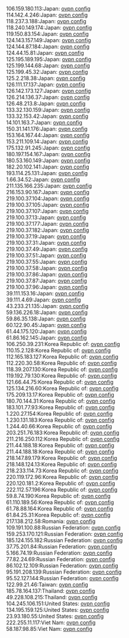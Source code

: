 106.159.180.113:Japan: [ovpn config](vpn/106_159_180_113.ovpn)  
114.142.4.246:Japan: [ovpn config](vpn/114_142_4_246.ovpn)  
118.237.3.188:Japan: [ovpn config](vpn/118_237_3_188.ovpn)  
118.240.149.174:Japan: [ovpn config](vpn/118_240_149_174.ovpn)  
119.150.83.154:Japan: [ovpn config](vpn/119_150_83_154.ovpn)  
124.143.157.149:Japan: [ovpn config](vpn/124_143_157_149.ovpn)  
124.144.87.184:Japan: [ovpn config](vpn/124_144_87_184.ovpn)  
124.44.15.81:Japan: [ovpn config](vpn/124_44_15_81.ovpn)  
125.195.189.195:Japan: [ovpn config](vpn/125_195_189_195.ovpn)  
125.199.144.68:Japan: [ovpn config](vpn/125_199_144_68.ovpn)  
125.199.45.32:Japan: [ovpn config](vpn/125_199_45_32.ovpn)  
125.2.218.38:Japan: [ovpn config](vpn/125_2_218_38.ovpn)  
126.111.17.137:Japan: [ovpn config](vpn/126_111_17_137.ovpn)  
126.142.173.127:Japan: [ovpn config](vpn/126_142_173_127.ovpn)  
126.214.136.37:Japan: [ovpn config](vpn/126_214_136_37.ovpn)  
126.48.213.8:Japan: [ovpn config](vpn/126_48_213_8.ovpn)  
133.32.130.159:Japan: [ovpn config](vpn/133_32_130_159.ovpn)  
133.32.153.42:Japan: [ovpn config](vpn/133_32_153_42.ovpn)  
14.101.163.7:Japan: [ovpn config](vpn/14_101_163_7.ovpn)  
150.31.141.176:Japan: [ovpn config](vpn/150_31_141_176.ovpn)  
153.164.167.44:Japan: [ovpn config](vpn/153_164_167_44.ovpn)  
153.211.109.14:Japan: [ovpn config](vpn/153_211_109_14.ovpn)  
175.132.91.245:Japan: [ovpn config](vpn/175_132_91_245.ovpn)  
180.197.154.167:Japan: [ovpn config](vpn/180_197_154_167.ovpn)  
180.53.160.149:Japan: [ovpn config](vpn/180_53_160_149.ovpn)  
182.20.102.141:Japan: [ovpn config](vpn/182_20_102_141.ovpn)  
193.114.25.131:Japan: [ovpn config](vpn/193_114_25_131.ovpn)  
1.66.34.52:Japan: [ovpn config](vpn/1_66_34_52.ovpn)  
211.135.166.235:Japan: [ovpn config](vpn/211_135_166_235.ovpn)  
216.153.90.167:Japan: [ovpn config](vpn/216_153_90_167.ovpn)  
219.100.37.104:Japan: [ovpn config](vpn/219_100_37_104.ovpn)  
219.100.37.105:Japan: [ovpn config](vpn/219_100_37_105.ovpn)  
219.100.37.107:Japan: [ovpn config](vpn/219_100_37_107.ovpn)  
219.100.37.13:Japan: [ovpn config](vpn/219_100_37_13.ovpn)  
219.100.37.177:Japan: [ovpn config](vpn/219_100_37_177.ovpn)  
219.100.37.182:Japan: [ovpn config](vpn/219_100_37_182.ovpn)  
219.100.37.19:Japan: [ovpn config](vpn/219_100_37_19.ovpn)  
219.100.37.31:Japan: [ovpn config](vpn/219_100_37_31.ovpn)  
219.100.37.49:Japan: [ovpn config](vpn/219_100_37_49.ovpn)  
219.100.37.51:Japan: [ovpn config](vpn/219_100_37_51.ovpn)  
219.100.37.55:Japan: [ovpn config](vpn/219_100_37_55.ovpn)  
219.100.37.58:Japan: [ovpn config](vpn/219_100_37_58.ovpn)  
219.100.37.86:Japan: [ovpn config](vpn/219_100_37_86.ovpn)  
219.100.37.87:Japan: [ovpn config](vpn/219_100_37_87.ovpn)  
219.100.37.96:Japan: [ovpn config](vpn/219_100_37_96.ovpn)  
39.111.153.16:Japan: [ovpn config](vpn/39_111_153_16.ovpn)  
39.111.4.69:Japan: [ovpn config](vpn/39_111_4_69.ovpn)  
43.233.21.135:Japan: [ovpn config](vpn/43_233_21_135.ovpn)  
59.136.226.18:Japan: [ovpn config](vpn/59_136_226_18.ovpn)  
59.86.35.138:Japan: [ovpn config](vpn/59_86_35_138.ovpn)  
60.122.90.45:Japan: [ovpn config](vpn/60_122_90_45.ovpn)  
61.44.175.120:Japan: [ovpn config](vpn/61_44_175_120.ovpn)  
61.86.162.145:Japan: [ovpn config](vpn/61_86_162_145.ovpn)  
106.250.39.231:Korea Republic of: [ovpn config](vpn/106_250_39_231.ovpn)  
110.15.2.128:Korea Republic of: [ovpn config](vpn/110_15_2_128.ovpn)  
112.165.183.127:Korea Republic of: [ovpn config](vpn/112_165_183_127.ovpn)  
112.220.30.58:Korea Republic of: [ovpn config](vpn/112_220_30_58.ovpn)  
118.39.207.130:Korea Republic of: [ovpn config](vpn/118_39_207_130.ovpn)  
119.192.79.130:Korea Republic of: [ovpn config](vpn/119_192_79_130.ovpn)  
121.66.44.75:Korea Republic of: [ovpn config](vpn/121_66_44_75.ovpn)  
125.134.216.60:Korea Republic of: [ovpn config](vpn/125_134_216_60.ovpn)  
175.209.13.17:Korea Republic of: [ovpn config](vpn/175_209_13_17.ovpn)  
180.70.144.31:Korea Republic of: [ovpn config](vpn/180_70_144_31.ovpn)  
183.101.77.93:Korea Republic of: [ovpn config](vpn/183_101_77_93.ovpn)  
1.220.27.154:Korea Republic of: [ovpn config](vpn/1_220_27_154.ovpn)  
1.230.131.183:Korea Republic of: [ovpn config](vpn/1_230_131_183.ovpn)  
1.244.40.66:Korea Republic of: [ovpn config](vpn/1_244_40_66.ovpn)  
203.251.76.183:Korea Republic of: [ovpn config](vpn/203_251_76_183.ovpn)  
211.216.250.112:Korea Republic of: [ovpn config](vpn/211_216_250_112.ovpn)  
211.44.188.18:Korea Republic of: [ovpn config](vpn/211_44_188_18.ovpn)  
211.44.188.18:Korea Republic of: [ovpn config](vpn/211_44_188_18.ovpn)  
218.147.89.179:Korea Republic of: [ovpn config](vpn/218_147_89_179.ovpn)  
218.148.124.13:Korea Republic of: [ovpn config](vpn/218_148_124_13.ovpn)  
218.233.114.73:Korea Republic of: [ovpn config](vpn/218_233_114_73.ovpn)  
220.119.172.96:Korea Republic of: [ovpn config](vpn/220_119_172_96.ovpn)  
220.120.181.2:Korea Republic of: [ovpn config](vpn/220_120_181_2.ovpn)  
222.112.57.196:Korea Republic of: [ovpn config](vpn/222_112_57_196.ovpn)  
59.8.74.190:Korea Republic of: [ovpn config](vpn/59_8_74_190.ovpn)  
61.110.189.56:Korea Republic of: [ovpn config](vpn/61_110_189_56.ovpn)  
61.78.88.164:Korea Republic of: [ovpn config](vpn/61_78_88_164.ovpn)  
61.84.25.31:Korea Republic of: [ovpn config](vpn/61_84_25_31.ovpn)  
217.138.212.58:Romania: [ovpn config](vpn/217_138_212_58.ovpn)  
109.191.100.88:Russian Federation: [ovpn config](vpn/109_191_100_88.ovpn)  
159.253.170.121:Russian Federation: [ovpn config](vpn/159_253_170_121.ovpn)  
185.124.155.182:Russian Federation: [ovpn config](vpn/185_124_155_182.ovpn)  
37.75.201.84:Russian Federation: [ovpn config](vpn/37_75_201_84.ovpn)  
5.166.74.19:Russian Federation: [ovpn config](vpn/5_166_74_19.ovpn)  
77.82.24.69:Russian Federation: [ovpn config](vpn/77_82_24_69.ovpn)  
86.102.12.109:Russian Federation: [ovpn config](vpn/86_102_12_109.ovpn)  
95.191.208.139:Russian Federation: [ovpn config](vpn/95_191_208_139.ovpn)  
95.52.127.144:Russian Federation: [ovpn config](vpn/95_52_127_144.ovpn)  
122.99.21.46:Taiwan: [ovpn config](vpn/122_99_21_46.ovpn)  
185.78.164.137:Thailand: [ovpn config](vpn/185_78_164_137.ovpn)  
49.228.108.215:Thailand: [ovpn config](vpn/49_228_108_215.ovpn)  
104.245.106.151:United States: [ovpn config](vpn/104_245_106_151.ovpn)  
134.195.159.125:United States: [ovpn config](vpn/134_195_159_125.ovpn)  
23.93.180.55:United States: [ovpn config](vpn/23_93_180_55.ovpn)  
222.255.11.117:Viet Nam: [ovpn config](vpn/222_255_11_117.ovpn)  
58.187.98.85:Viet Nam: [ovpn config](vpn/58_187_98_85.ovpn)  
